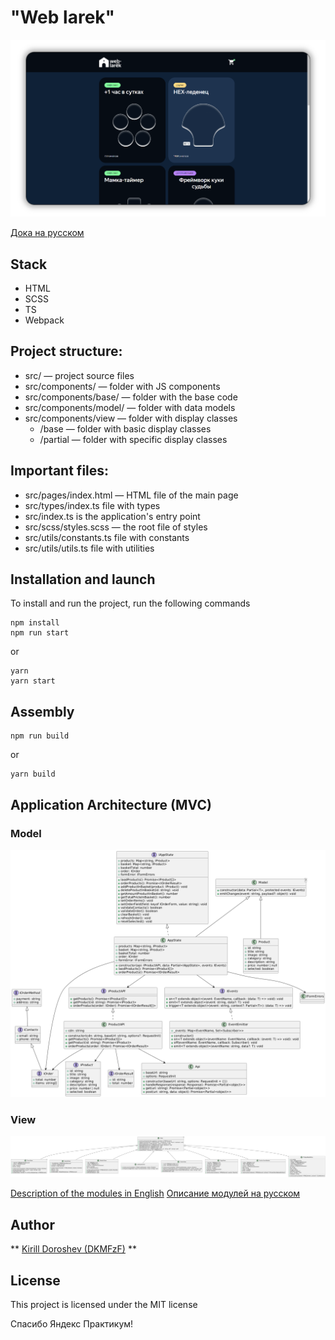 # "Web larek"

![screen_app](./docs/screen_app.png)

[Дока на русском](./docs/readme.ru.md)

## Stack
- HTML 
- SCSS 
- TS 
- Webpack

## Project structure:
- src/ — project source files
- src/components/ — folder with JS components
- src/components/base/ — folder with the base code
- src/components/model/ — folder with data models
- src/components/view — folder with display classes
  - /base — folder with basic display classes
  - /partial — folder with specific display classes

## Important files:
- src/pages/index.html — HTML file of the main page
- src/types/index.ts file with types
- src/index.ts is the application's entry point
- src/scss/styles.scss — the root file of styles
- src/utils/constants.ts file with constants
- src/utils/utils.ts file with utilities

## Installation and launch
To install and run the project, run the following commands

```
npm install
npm run start
```

or

```
yarn
yarn start
```

## Assembly

```
npm run build
```

or

```
yarn build
```

## Application Architecture (MVC)

### Model
![model](./docs/model.png)  

### View
![screen_app](./docs/view.png)

[Description of the modules in English](./docs/architecture.en.md)
[Описание модулей на русском](./docs/architecture.ru.md)


## Author

** [Kirill Doroshev (DKMFzF)](https://vk.com/dkmfzf ) **

## License

This project is licensed under the MIT license

Спасибо Яндекс Практикум!
